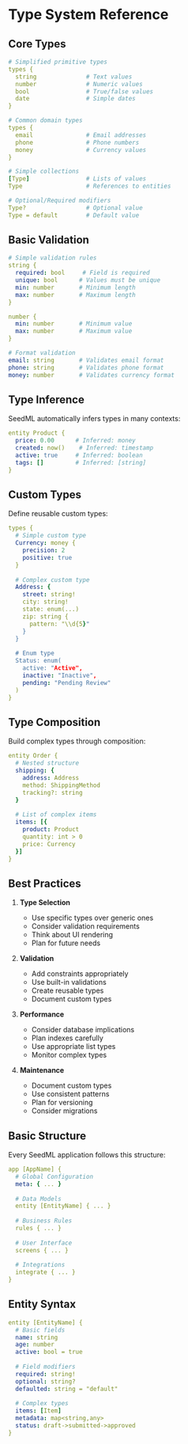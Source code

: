 # Type System Reference

## Core Types

```yaml
# Simplified primitive types
types {
  string              # Text values
  number              # Numeric values
  bool                # True/false values 
  date                # Simple dates
}

# Common domain types
types {
  email               # Email addresses
  phone               # Phone numbers  
  money               # Currency values
}

# Simple collections
[Type]                # Lists of values
Type                  # References to entities

# Optional/Required modifiers
Type?                 # Optional value
Type = default        # Default value
```

## Basic Validation

```yaml
# Simple validation rules
string {
  required: bool     # Field is required
  unique: bool      # Values must be unique
  min: number       # Minimum length
  max: number       # Maximum length
}

number {
  min: number       # Minimum value
  max: number       # Maximum value
}

# Format validation
email: string       # Validates email format
phone: string       # Validates phone format
money: number       # Validates currency format
```

## Type Inference

SeedML automatically infers types in many contexts:

```yaml
entity Product {
  price: 0.00      # Inferred: money
  created: now()    # Inferred: timestamp
  active: true     # Inferred: boolean
  tags: []         # Inferred: [string]
}
```

## Custom Types

Define reusable custom types:

```yaml
types {
  # Simple custom type
  Currency: money {
    precision: 2
    positive: true
  }
  
  # Complex custom type
  Address: {
    street: string!
    city: string!
    state: enum(...)
    zip: string {
      pattern: "\\d{5}"
    }
  }
  
  # Enum type
  Status: enum(
    active: "Active",
    inactive: "Inactive",
    pending: "Pending Review"
  )
}
```

## Type Composition

Build complex types through composition:

```yaml
entity Order {
  # Nested structure
  shipping: {
    address: Address
    method: ShippingMethod
    tracking?: string
  }
  
  # List of complex items
  items: [{
    product: Product
    quantity: int > 0
    price: Currency
  }]
}
```

## Best Practices

1. **Type Selection**
   - Use specific types over generic ones
   - Consider validation requirements
   - Think about UI rendering
   - Plan for future needs

2. **Validation**
   - Add constraints appropriately
   - Use built-in validations
   - Create reusable types
   - Document custom types

3. **Performance**
   - Consider database implications
   - Plan indexes carefully
   - Use appropriate list types
   - Monitor complex types

4. **Maintenance**
   - Document custom types
   - Use consistent patterns
   - Plan for versioning
   - Consider migrations

## Basic Structure

Every SeedML application follows this structure:

```yaml
app [AppName] {
  # Global Configuration
  meta: { ... }
  
  # Data Models
  entity [EntityName] { ... }
  
  # Business Rules
  rules { ... }
  
  # User Interface
  screens { ... }
  
  # Integrations
  integrate { ... }
}
```

## Entity Syntax

```yaml
entity [EntityName] {
  # Basic fields
  name: string
  age: number
  active: bool = true
  
  # Field modifiers
  required: string!
  optional: string?
  defaulted: string = "default"
  
  # Complex types
  items: [Item]
  metadata: map<string,any>
  status: draft->submitted->approved
}
```
